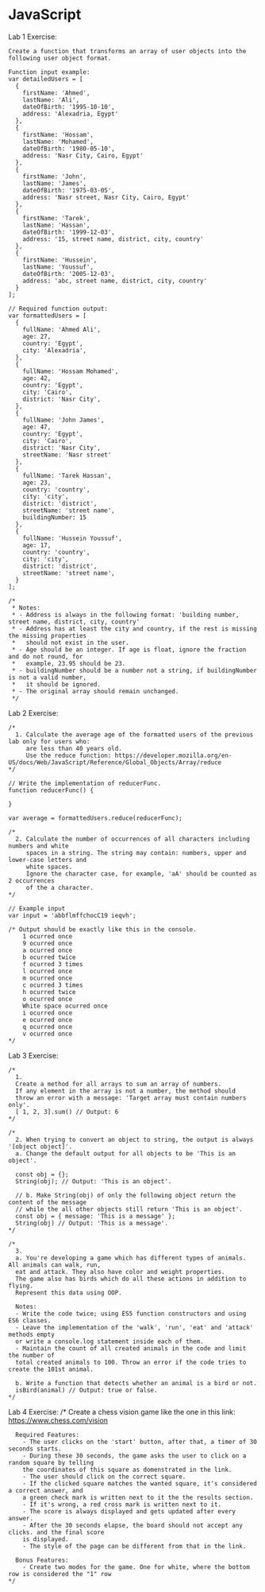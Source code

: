 # JavaScript

Lab 1 Exercise:

    Create a function that transforms an array of user objects into the following user object format.

    Function input example:
    var detailedUsers = [
      {
        firstName: 'Ahmed',
        lastName: 'Ali',
        dateOfBirth: '1995-10-10',
        address: 'Alexadria, Egypt'
      },
      {
        firstName: 'Hossam',
        lastName: 'Mohamed',
        dateOfBirth: '1980-05-10',
        address: 'Nasr City, Cairo, Egypt'
      },
      {
        firstName: 'John',
        lastName: 'James',
        dateOfBirth: '1975-03-05',
        address: 'Nasr street, Nasr City, Cairo, Egypt'
      },
      {
        firstName: 'Tarek',
        lastName: 'Hassan',
        dateOfBirth: '1999-12-03',
        address: '15, street name, district, city, country'
      },
      {
        firstName: 'Hussein',
        lastName: 'Youssuf',
        dateOfBirth: '2005-12-03',
        address: 'abc, street name, district, city, country'
      }
    ];

    // Required function output:
    var formattedUsers = [
      {
        fullName: 'Ahmed Ali',
        age: 27,
        country: 'Egypt',
        city: 'Alexadria',
      },
      {
        fullName: 'Hossam Mohamed',
        age: 42,
        country: 'Egypt',
        city: 'Cairo',
        district: 'Nasr City',
      },
      {
        fullName: 'John James',
        age: 47,
        country: 'Egypt',
        city: 'Cairo',
        district: 'Nasr City',
        streetName: 'Nasr street'
      },
      {
        fullName: 'Tarek Hassan',
        age: 23,
        country: 'country',
        city: 'city',
        district: 'district',
        streetName: 'street name',
        buildingNumber: 15
      },
      {
        fullName: 'Hussein Youssuf',
        age: 17,
        country: 'country',
        city: 'city',
        district: 'district',
        streetName: 'street name',
      }
    ];

    /*
     * Notes:
     * - Address is always in the following format: 'building number, street name, district, city, country'
     * - Address has at least the city and country, if the rest is missing the missing properties
     *   should not exist in the user.
     * - Age should be an integer. If age is float, ignore the fraction and do not round, for
     *   example, 23.95 should be 23.
     * - buildingNumber should be a number not a string, if buildingNumber is not a valid number,
     *   it should be ignored.
     * - The original array should remain unchanged.
     */


Lab 2 Exercise:

    /*
      1. Calculate the average age of the formatted users of the previous lab only for users who:
         are less than 40 years old.
         Use the reduce function: https://developer.mozilla.org/en-US/docs/Web/JavaScript/Reference/Global_Objects/Array/reduce
    */

    // Write the implementation of reducerFunc.
    function reducerFunc() {

    }

    var average = formattedUsers.reduce(reducerFunc);

    /*
      2. Calculate the number of occurrences of all characters including numbers and white
         spaces in a string. The string may contain: numbers, upper and lower-case letters and
         white spaces.
         Ignore the character case, for example, 'aA' should be counted as 2 occurrences
         of the a character.
    */

    // Example input
    var input = 'abbflmffchocC19 ieqvh';

    /* Output should be exactly like this in the console.
        1 ocurred once
        9 ocurred once
        a ocurred once
        b ocurred twice
        f ocurred 3 times
        l ocurred once
        m ocurred once
        c ocurred 3 times
        h ocurred twice
        o ocurred once
        White space ocurred once
        i ocurred once
        e ocurred once
        q ocurred once
        v ocurred once
    */

Lab 3 Exercise:

    /*
      1.
      Create a method for all arrays to sum an array of numbers.
      If any element in the array is not a number, the method should
      throw an error with a message: 'Target array must contain numbers only'.
      [ 1, 2, 3].sum() // Output: 6
    */

    /*
      2. When trying to convert an object to string, the output is always '[object object]'.
      a. Change the default output for all objects to be 'This is an object'.

      const obj = {};
      String(obj); // Output: 'This is an object'.

      // b. Make String(obj) of only the following object return the content of the message
      // while the all other objects still return 'This is an object'.
      const obj = { message: 'This is a message' };
      String(obj) // Output: 'This is a message'.
    */

    /*
      3.
      a. You're developing a game which has different types of animals. All animals can walk, run,
      eat and attack. They also have color and weight properties.
      The game also has birds which do all these actions in addition to flying.
      Represent this data using OOP. 
      
      Notes:
      - Write the code twice; using ES5 function constructors and using ES6 classes.
      - Leave the implementation of the 'walk', 'run', 'eat' and 'attack' methods empty
      or write a console.log statement inside each of them.
      - Maintain the count of all created animals in the code and limit the number of
      total created animals to 100. Throw an error if the code tries to create the 101st animal.

      b. Write a function that detects whether an animal is a bird or not.
      isBird(animal) // Output: true or false.
    */


Lab 4 Exercise:
    /* 
      Create a chess vision game like the one in this link: https://www.chess.com/vision

      Required Features:
        - The user clicks on the 'start' button, after that, a timer of 30 seconds starts.
        - During these 30 seconds, the game asks the user to click on a random square by telling
        the coordinates of this square as domenstrated in the link.
        - The user should click on the correct square.
        - If the clicked square matches the wanted square, it's considered a correct answer, and
        a green check mark is written next to it the the results section.
        - If it's wrong, a red cross mark is written next to it.
        - The score is always displayed and gets updated after every answer.
        - After the 30 seconds elapse, the board should not accept any clicks. and the final score
        is displayed.
        - The style of the page can be different from that in the link.

      Bonus Features:
        - Create two modes for the game. One for white, where the bottom row is considered the "1" row
    */

